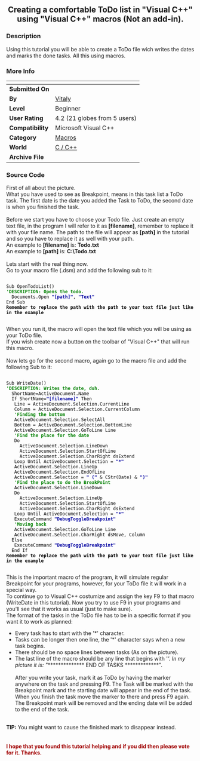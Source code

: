 ﻿<div align="center">

## Creating a comfortable ToDo list in "Visual C\+\+" using "Visual C\+\+" macros \(Not an add\-in\)\.


</div>

### Description

Using this tutorial you will be able to create a ToDo file wich writes the dates and marks the done tasks. All this using macros.
 
### More Info
 


<span>             |<span>
---                |---
**Submitted On**   |
**By**             |[Vitaly](https://github.com/Planet-Source-Code/PSCIndex/blob/master/ByAuthor/vitaly.md)
**Level**          |Beginner
**User Rating**    |4.2 (21 globes from 5 users)
**Compatibility**  |Microsoft Visual C\+\+
**Category**       |[Macros](https://github.com/Planet-Source-Code/PSCIndex/blob/master/ByCategory/macros__3-28.md)
**World**          |[C / C\+\+](https://github.com/Planet-Source-Code/PSCIndex/blob/master/ByWorld/c-c.md)
**Archive File**   |[](https://github.com/Planet-Source-Code/vitaly-creating-a-comfortable-todo-list-in-visual-c-using-visual-c-macros-not-an-add-in__3-1204/archive/master.zip)





### Source Code

First of all about the picture.<br>
What you have used to see as Breakpoint, means in this task list a ToDo task. The first date is the date you added the Task to ToDo, the second date is when you finished the task.<br>
<br>
Before we start you have to choose your Todo file. Just create an empty text file, in the program I will refer to it as <b>[filename]</b>, remember to replace it with your file name. The path to the file will appear as <b>[path]</b> in the tutorial and so you have to replace it as well with your path.<br>
An example to <b>[filename]</b> is: <b>Todo.txt</b><br>
An example to <b>[path]</b> is: <b>C:\Todo.txt</b><br>
<br>
Lets start with the real thing now.<br>
Go to your macro file (.dsm) and add the following sub to it:
<pre><code><font color="#000000">
Sub OpenTodoList()
<font color="#008000"><b>'DESCRIPTION: Opens the todo.</b></font>
  Documents.Open <font color="#0000a0"><b>&quot;[path]&quot;</b></font>, <font color="#0000a0"><b>&quot;Text&quot;</b></font>
End Sub
<b>Remember to replace the path with the path to your text file just like in the example</b>
</font>
</code></pre>
When you run it, the macro will open the text file which you will be using as your ToDo file.<br>
If you wish create now a button on the toolbar of "Visual C++" that will run this macro.<br>
<br>
Now lets go for the second macro, again go to the macro file and add the following Sub to it:
<pre><code><font color="#000000">
Sub WriteDate()
<font color="#008000"><b>'DESCRIPTION: Writes the date, duh.</b></font>
  ShortName=ActiveDocument.Name
  If ShortName=<font color="#0000a0"><b>&quot;[filename]&quot;</b></font> Then
   Line = ActiveDocument.Selection.CurrentLine
   Column = ActiveDocument.Selection.CurrentColumn
   <font color="#008000"><b>'Finding the bottom</b></font>
   ActiveDocument.Selection.SelectAll
   Bottom = ActiveDocument.Selection.BottomLine
   ActiveDocument.Selection.GoToLine Line
   <font color="#008000"><b>'Find the place for the date</b></font>
   Do
     ActiveDocument.Selection.LineDown
     ActiveDocument.Selection.StartOfLine
     ActiveDocument.Selection.CharRight dsExtend
   Loop Until ActiveDocument.Selection = <font color="#0000a0"><b>&quot;*&quot;</b></font>
   ActiveDocument.Selection.LineUp
   ActiveDocument.Selection.EndOfLine
   ActiveDocument.Selection = <font color="#0000a0"><b>&quot; (&quot;</b></font> &amp; CStr(Date) &amp; <font color="#0000a0"><b>&quot;)&quot;</b></font>
   <font color="#008000"><b>'Find the place to do the BreakPoint</b></font>
   ActiveDocument.Selection.LineDown
   Do
     ActiveDocument.Selection.LineUp
     ActiveDocument.Selection.StartOfLine
     ActiveDocument.Selection.CharRight dsExtend
   Loop Until ActiveDocument.Selection = <font color="#0000a0"><b>&quot;*&quot;</b></font>
   ExecuteCommand <font color="#0000a0"><b>&quot;DebugToggleBreakpoint&quot;</b></font>
   <font color="#008000"><b>'Moving back</b></font>
   ActiveDocument.Selection.GoToLine Line
   ActiveDocument.Selection.CharRight dsMove, Column
  Else
   ExecuteCommand <font color="#0000a0"><b>&quot;DebugToggleBreakpoint&quot;</b></font>
  End If
<b>Remember to replace the path with the path to your text file just like in the example</b>
</font>
</code></pre>
This is the important macro of the program, it will simulate regular Breakpoint for your programs, however, for your ToDo file it will work in a special way.<br>
To continue go to Visual C++ costumize and assign the key F9 to that macro (WriteDate in this tutorial). Now you try to use F9 in your programs and you'll see that it works as usual (just to make sure).<br>
The format of the tasks in the ToDo file has to be in a specific format if you want it to work as planned:<br>
- Every task has to start with the '*' character.<br>
- Tasks can be longer then one line, the '*' character says when a new task begins.<br>
- There should be no space lines between tasks (As on the picture).<br>
- The last line of the macro should be any line that begins with '*'. In my picture it is: "*************** END OF TASKS *************".<br><br>
After you write your task, mark it as ToDo by having the marker anywhere on the task and pressing F9. The Task will be marked with the Breakpoint mark and the starting date will appear in the end of the task. <br>
When you finish the task move the marker to there and press F9 again. The Breakpoint mark will be removed and the ending date will be added to the end of the task.<br>
<br>
<b>TIP:</b> You might want to cause the finished mark to disappear instead.
<br>
<br>
<br>
<b><font color="#a00000">I hope that you found this tutorial helping and if you did then please vote for it. Thanks.</font></b>

